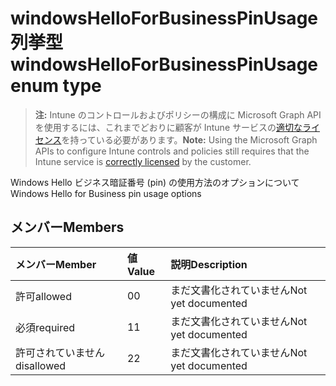 # <a name="windowshelloforbusinesspinusage-enum-type"></a><span data-ttu-id="c1ab5-101">windowsHelloForBusinessPinUsage 列挙型</span><span class="sxs-lookup"><span data-stu-id="c1ab5-101">windowsHelloForBusinessPinUsage enum type</span></span>

> <span data-ttu-id="c1ab5-102">**注:** Intune のコントロールおよびポリシーの構成に Microsoft Graph API を使用するには、これまでどおりに顧客が Intune サービスの[適切なライセンス](https://go.microsoft.com/fwlink/?linkid=839381)を持っている必要があります。</span><span class="sxs-lookup"><span data-stu-id="c1ab5-102">**Note:** Using the Microsoft Graph APIs to configure Intune controls and policies still requires that the Intune service is [correctly licensed](https://go.microsoft.com/fwlink/?linkid=839381) by the customer.</span></span>

<span data-ttu-id="c1ab5-103">Windows Hello ビジネス暗証番号 (pin) の使用方法のオプションについて</span><span class="sxs-lookup"><span data-stu-id="c1ab5-103">Windows Hello for Business pin usage options</span></span>
## <a name="members"></a><span data-ttu-id="c1ab5-104">メンバー</span><span class="sxs-lookup"><span data-stu-id="c1ab5-104">Members</span></span>
|<span data-ttu-id="c1ab5-105">メンバー</span><span class="sxs-lookup"><span data-stu-id="c1ab5-105">Member</span></span>|<span data-ttu-id="c1ab5-106">値</span><span class="sxs-lookup"><span data-stu-id="c1ab5-106">Value</span></span>|<span data-ttu-id="c1ab5-107">説明</span><span class="sxs-lookup"><span data-stu-id="c1ab5-107">Description</span></span>|
|:---|:---|:---|
|<span data-ttu-id="c1ab5-108">許可</span><span class="sxs-lookup"><span data-stu-id="c1ab5-108">allowed</span></span>|<span data-ttu-id="c1ab5-109">0</span><span class="sxs-lookup"><span data-stu-id="c1ab5-109">0</span></span>|<span data-ttu-id="c1ab5-110">まだ文書化されていません</span><span class="sxs-lookup"><span data-stu-id="c1ab5-110">Not yet documented</span></span>|
|<span data-ttu-id="c1ab5-111">必須</span><span class="sxs-lookup"><span data-stu-id="c1ab5-111">required</span></span>|<span data-ttu-id="c1ab5-112">1</span><span class="sxs-lookup"><span data-stu-id="c1ab5-112">1</span></span>|<span data-ttu-id="c1ab5-113">まだ文書化されていません</span><span class="sxs-lookup"><span data-stu-id="c1ab5-113">Not yet documented</span></span>|
|<span data-ttu-id="c1ab5-114">許可されていません</span><span class="sxs-lookup"><span data-stu-id="c1ab5-114">disallowed</span></span>|<span data-ttu-id="c1ab5-115">2</span><span class="sxs-lookup"><span data-stu-id="c1ab5-115">2</span></span>|<span data-ttu-id="c1ab5-116">まだ文書化されていません</span><span class="sxs-lookup"><span data-stu-id="c1ab5-116">Not yet documented</span></span>|



